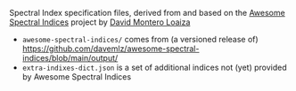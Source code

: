 
Spectral Index specification files, derived from and based on the
[Awesome Spectral Indices](https://awesome-ee-spectral-indices.readthedocs.io/) project
by [David Montero Loaiza](https://github.com/davemlz)

- `awesome-spectral-indices/` comes from (a versioned release of) https://github.com/davemlz/awesome-spectral-indices/blob/main/output/
- `extra-indixes-dict.json` is a set of additional indices not (yet) provided by Awesome Spectral Indices
